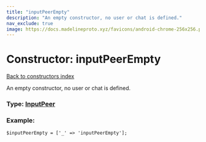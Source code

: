 ```yaml
---
title: "inputPeerEmpty"
description: "An empty constructor, no user or chat is defined."
nav_exclude: true
image: https://docs.madelineproto.xyz/favicons/android-chrome-256x256.png
---
```

# Constructor: inputPeerEmpty  
[Back to constructors index](/API_docs/constructors/index.html)



An empty constructor, no user or chat is defined.




### Type: [InputPeer](/API_docs/types/InputPeer.html)


### Example:

```
$inputPeerEmpty = ['_' => 'inputPeerEmpty'];
```  
